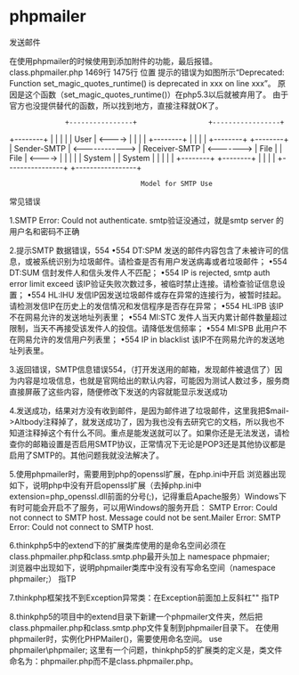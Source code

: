 # phpmailer
发送邮件

在使用phpmailer的时候使用到添加附件的功能，最后报错。
class.phpmailer.php
1469行 1475行 位置
提示的错误为如图所示“Deprecated: Function set_magic_quotes_runtime() is deprecated in xxx on line xxx”。
原因是这个函数（set_magic_quotes_runtime()）在php5.3以后就被弃用了。
由于官方也没提供替代的函数，所以找到地方，直接注释就OK了。

                  +----------------+                  +-----------------+        
+--------+        |                |                  |                 |
| User   | <----> |                |                  |                 | 
+--------+        |                |                  |                 |               +--------+ 
+--------+        |  Sender-SMTP   | <------------>   |  Receiver-SMTP  |   <------->   |  File  |
|  File  | <----> |                |                  |                 |               | System |
| System |        |                |                  |                 |               +--------+
+--------+        |                |                  |                 |
                  +----------------+                  +-----------------+   
                  
                                     Model for SMTP Use

常见错误

1.SMTP Error: Could not authenticate.
  smtp验证没通过，就是smtp server 的用户名和密码不正确
  
2.提示SMTP 数据错误，554
  •554 DT:SPM 发送的邮件内容包含了未被许可的信息，或被系统识别为垃圾邮件。请检查是否有用户发送病毒或者垃圾邮件； 
  •554 DT:SUM 信封发件人和信头发件人不匹配； 
  •554 IP is rejected, smtp auth error limit exceed 该IP验证失败次数过多，被临时禁止连接。请检查验证信息设置； 
  •554 HL:IHU 发信IP因发送垃圾邮件或存在异常的连接行为，被暂时挂起。请检测发信IP在历史上的发信情况和发信程序是否存在异常； 
  •554 HL:IPB 该IP不在网易允许的发送地址列表里； 
  •554 MI:STC 发件人当天内累计邮件数量超过限制，当天不再接受该发件人的投信。请降低发信频率； 
  •554 MI:SPB 此用户不在网易允许的发信用户列表里； 
  •554 IP in blacklist 该IP不在网易允许的发送地址列表里。 
  
 3.返回错误，SMTP信息错误554，（打开发送用的邮箱，发现邮件被退信了）因为内容是垃圾信息，也就是官网给出的默认内容，可能因为测试人数过多，服务商直接屏蔽了这些内容，随便修改下发送的内容就能显示发送成功
 
 4.发送成功，结果对方没有收到邮件，是因为邮件进了垃圾邮件，这里我把$mail->Altbody注释掉了，就发送成功了，因为我也没有去研究它的文档，所以我也不知道注释掉这个有什么不同。重点是能发送就可以了。如果你还是无法发送，请检查你的邮箱设置是否启用SMTP协议，正常情况下无论是POP3还是其他协议都是启用了SMTP的。其他问题我就没法解决了。
 
 5.使用phpmailer时，需要用到php的openssl扩展，在php.ini中开启
   浏览器出现如下，说明php中没有开启openssl扩展（去掉php.ini中extension=php_openssl.dll前面的分号(;)，记得重启Apache服务）Windows下有时可能会开启不了服务，可以用Windows的服务开启：
SMTP Error: Could not connect to SMTP host. Message could not be sent.Mailer Error: SMTP Error: Could not connect to SMTP host.
 
 6.thinkphp5中的extend下的扩展类库使用的是命名空间必须在class.phpmailer.php和class.smtp.php最开头加上 namespace phpmaier;  
   浏览器中出现如下，说明phpmailer类库中没有没有写命名空间（namespace phpmailer;） 指TP
 
 7.thinkphp框架找不到Exception异常类：在Exception前面加上反斜杠"\"  指TP
 
 8.thinkphp5的项目中的extend目录下新建一个phpmailer文件夹，然后把class.phpmailer.php和class.smtp.php文件复制到phpmailer目录下。
   在使用phpmailer时，实例化PHPMailer()，需要使用命名空间。 
   use phpmailer\phpmailer; 
   这里有一个问题，thinkphp5的扩展类的定义是，类文件命名为：phpmailer.php而不是class.phpmailer.php。
 
